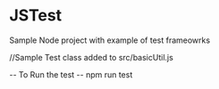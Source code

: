 # JSTest
Sample Node project with example of test frameowrks

//Sample Test class added to src/basicUtil.js

-- To Run the test -- 
npm run test
